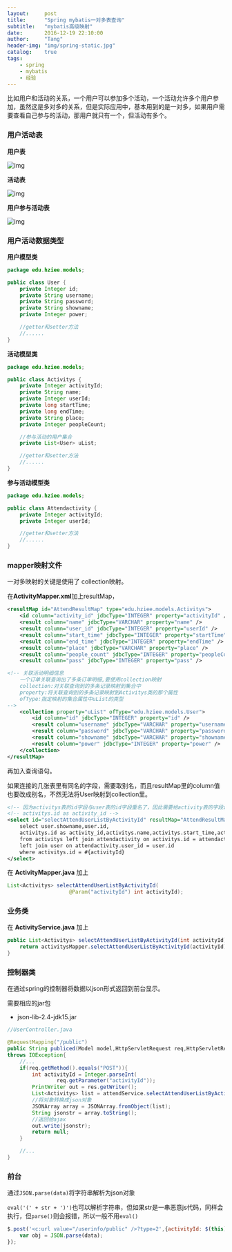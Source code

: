 ```yaml
---
layout:     post
title:      "Spring mybatis一对多表查询"
subtitle:   "mybatis高级映射"
date:       2016-12-19 22:10:00
author:     "Tang"
header-img: "img/spring-static.jpg"
catalog:    true
tags:
    - spring
    - mybatis
    - 经验
---
```


比如用户和活动的关系，一个用户可以参加多个活动，一个活动允许多个用户参加，虽然这是多对多的关系，但是实际应用中，基本用到的是一对多，如果用户需要查看自己参与的活动，那用户就只有一个，但活动有多个。

### 用户活动表

**用户表**

![img](../../../../img/spring-mybatis/spring-mybatis1.jpg)

**活动表**

![img](../../../../img/spring-mybatis/spring-mybatis2.jpg)

**用户参与活动表**

![img](../../../../img/spring-mybatis/spring-mybatis3.jpg)

### 用户活动数据类型

**用户模型类**

```java
package edu.hziee.models;

public class User {
    private Integer id;
    private String username;
    private String password;
    private String showname;
    private Integer power;

    //getter和setter方法
    //......
}
```

**活动模型类**

```java
package edu.hziee.models;

public class Activitys {
    private Integer activityId;
    private String name;
    private Integer userId;
    private long startTime;
    private long endTime;
    private String place;
    private Integer peopleCount;

    //参与活动的用户集合
    private List<User> uList;

    //getter和setter方法
    //......
}
```

**参与活动模型类**

```java
package edu.hziee.models;

public class Attendactivity {
    private Integer activityId;
    private Integer userId;

    //getter和setter方法
    //......
}
```

### mapper映射文件

一对多映射的关键是使用了 collection映射。

在**ActivityMapper.xml**加上resultMap，

```xml
<resultMap id="AttendResultMap" type="edu.hziee.models.Activitys">
    <id column="activity_id" jdbcType="INTEGER" property="activityId" />
    <result column="name" jdbcType="VARCHAR" property="name" />
    <result column="user_id" jdbcType="INTEGER" property="userId" />
    <result column="start_time" jdbcType="INTEGER" property="startTime" />
    <result column="end_time" jdbcType="INTEGER" property="endTime" />
    <result column="place" jdbcType="VARCHAR" property="place" />
    <result column="people_count" jdbcType="INTEGER" property="peopleCount" />
    <result column="pass" jdbcType="INTEGER" property="pass" />

<!-- 关联活动明细信息 
    一个订单关联查询出了多条订单明细,要使用collection映射
    collection:对关联查询到的多条记录映射到集合中
    property:将关联查询到的多条记录映射到Activitys类的那个属性
    ofType:指定映射的集合属性中uList的类型
--> 
    <collection property="uList" ofType="edu.hziee.models.User">
        <id column="id" jdbcType="INTEGER" property="id" />
        <result column="username" jdbcType="VARCHAR" property="username" />
        <result column="password" jdbcType="VARCHAR" property="password" />
        <result column="showname" jdbcType="VARCHAR" property="showname" />
        <result column="power" jdbcType="INTEGER" property="power" />
    </collection>
</resultMap>
```

再加入查询语句。

如果连接的几张表里有同名的字段，需要取别名，而且resultMap里的column值也要改成别名，不然无法将User映射到collection里。

```xml
<!-- 因为activitys表的id字段与user表的id字段重名了，因此需要给activity表的字段id取别名activity_id，不然在colleaction映射会出问题 -->
<!-- activitys.id as activity_id -->
<select id="selectAttendUserListByActivityId" resultMap="AttendResultMap" parameterType="java.lang.Integer">
    select user.showname,user.id,
    activitys.id as activity_id,activitys.name,activitys.start_time,activitys.end_time,activitys.place,activitys.people_count,activitys.pass 
    from activitys left join attendactivity on activitys.id = attendactivity.activity_id
    left join user on attendactivity.user_id = user.id 
    where activitys.id = #{activityId}
</select>
```

在 **ActivityMapper.java** 加上

```java
List<Activitys> selectAttendUserListByActivityId(
                    @Param("activityId") int activityId);
```

### 业务类

在 **ActivityService.java** 加上

```java
public List<Activitys> selectAttendUserListByActivityId(int activityId){
    return activitysMapper.selectAttendUserListByActivityId(activityId);
}
```

### 控制器类

在通过spring的控制器将数据以json形式返回到前台显示。

需要相应的jar包

- json-lib-2.4-jdk15.jar

```java
//UserController.java

@RequestMapping("/public")
public String publiced(Model model,HttpServletRequest req,HttpServletResponse res) 
throws IOException{
    //...
    if(req.getMethod().equals("POST")){
        int activityId = Integer.parseInt(
                req.getParameter("activityId"));
        PrintWriter out = res.getWriter();
        List<Activitys> list = attendService.selectAttendUserListByActivityId(activityId);
        //将对象转换成json对象
        JSONArray array = JSONArray.fromObject(list);
        String jsonstr = array.toString();
        //返回给ajax
        out.write(jsonstr);
        return null;
    }

    //...
}
```

### 前台

通过`JSON.parse(data)`将字符串解析为json对象

`eval('(' + str + ')')`也可以解析字符串，但如果str是一串恶意js代码，同样会执行，但`parse()`则会报错，所以一般不用`eval()`

```javascript
$.post('<c:url value="/userinfo/public" />?type=2',{activityId: $(this).attr('data')}, function(data, textStatus, xhr) {
    var obj = JSON.parse(data);
});
```






